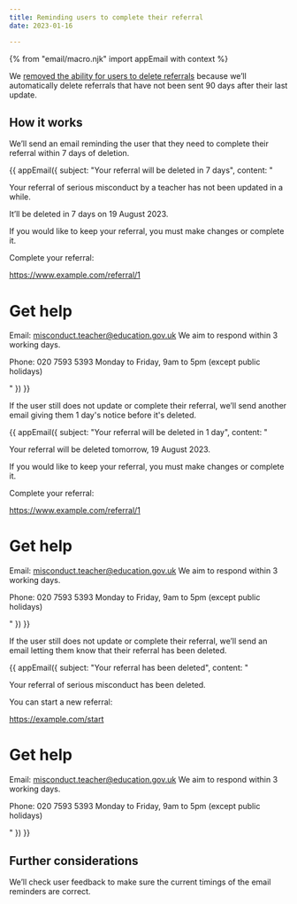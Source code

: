 ```yaml
---
title: Reminding users to complete their referral
date: 2023-01-16

---
```


{% from "email/macro.njk" import appEmail with context %}

We [removed the ability for users to delete referrals](/teacher-misconduct/removing-the-ability-to-delete-a-referral) because we’ll automatically delete referrals that have not been sent 90 days after their last update.

## How it works

We’ll send an email reminding the user that they need to complete their referral within 7 days of deletion.

<!-- markdownlint-disable MD025 MD001 -->
{{ appEmail({
  subject: "Your referral will be deleted in 7 days",
  content: "

Your referral of serious misconduct by a teacher has not been updated in a while.

It’ll be deleted in 7 days on 19 August 2023.

If you would like to keep your referral, you must make changes or complete it.

Complete your referral:

https://www.example.com/referral/1


# Get help

Email: misconduct.teacher@education.gov.uk
We aim to respond within 3 working days.

Phone: 020 7593 5393
Monday to Friday, 9am to 5pm (except public holidays)

  "
}) }}

If the user still does not update or complete their referral, we’ll send another email giving them 1 day's notice before it's deleted.

<!-- markdownlint-disable MD025 MD001 -->
{{ appEmail({
  subject: "Your referral will be deleted in 1 day",
  content: "

Your referral will be deleted tomorrow, 19 August 2023.

If you would like to keep your referral, you must make changes or complete it.

Complete your referral:

https://www.example.com/referral/1


# Get help

Email: misconduct.teacher@education.gov.uk
We aim to respond within 3 working days.

Phone: 020 7593 5393
Monday to Friday, 9am to 5pm (except public holidays)

  "
}) }}

If the user still does not update or complete their referral, we’ll send an email letting them know that their referral has been deleted.

<!-- markdownlint-disable MD025 MD001 -->
{{ appEmail({
  subject: "Your referral has been deleted",
  content: "

Your referral of serious misconduct has been deleted.

You can start a new referral:

https://example.com/start


# Get help

Email: misconduct.teacher@education.gov.uk
We aim to respond within 3 working days.

Phone: 020 7593 5393
Monday to Friday, 9am to 5pm (except public holidays)

  "
}) }}

## Further considerations

We’ll check user feedback to make sure the current timings of the email reminders are correct.

